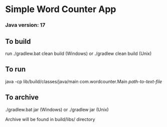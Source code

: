 # Simple Word Counter App

### Java version: 17

## To build

run
./gradlew.bat clean build (Windows)
or
./gradlew clean build (Unix)

## To run

java -cp lib/build/classes/java/main com.wordcounter.Main _path-to-text-file_

## To archive

./gradlew.bat jar (Windows)
or
./gradlew jar (Unix)

Archive will be found in build/libs/ directory
